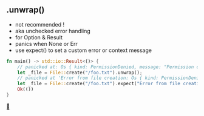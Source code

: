 ## .unwrap()

* not recommended !
* aka unchecked error handling
* for Option & Result
* panics when None or Err
* use expect() to set a custom error or context message 

```rust
fn main() -> std::io::Result<()> {
    // panicked at: Os { kind: PermissionDenied, message: "Permission denied" }',
    let _file = File::create("/foo.txt").unwrap();
    // panicked at 'Error from file creation: Os { kind: PermissionDenied, message: "Permission denied" }'
    let _file = File::create("/foo.txt").expect("Error from file creation");
    Ok(())
}
```

[📒](https://doc.rust-lang.org/book/ch09-02-recoverable-errors-with-result.html#shortcuts-for-panic-on-error-unwrap-and-expect)